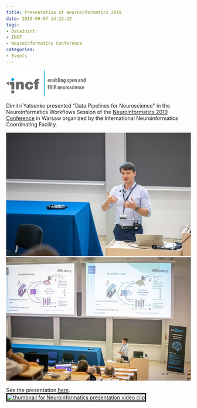 ```yaml
---
title: Presentation at Neuroinformatics 2019
date: 2019-09-07 14:22:22
tags:
- DataJoint
- INCF
- Neuroinformatics Conference
categories: 
- Events
---
```

![](/static/posts/Presentation-at-Neuroinformatics-2019/INCF.png "INCF logo")

Dimitri Yatsenko presented "Data Pipelines for Neuroscience" in the Neuroinformatics Workflows Session of the [Neuroinformatics 2019 Conference](https://www.neuroinformatics2019.org/) in Warsaw organized by the International Neuroinformatics Coordinating Facility.  

![](/static/posts/Presentation-at-Neuroinformatics-2019/INCFpresentation1.jpg "Dimitri in presentation 1")
![](/static/posts/Presentation-at-Neuroinformatics-2019/INCFpresentation2.jpg "Dimitri in presentation 2")

See the presentation [here](https://youtu.be/rllclTIeI5Q).
<a href="https://www.youtube.com/watch?v=rllclTIeI5Q&feature=youtu.be" target="_blank">
    <img src="https://img.youtube.com/vi/rllclTIeI5Q/0.jpg" alt="thumbnail for Neuroinformatics presentation video clip" width="240" height="180" border="3" />
</a>

